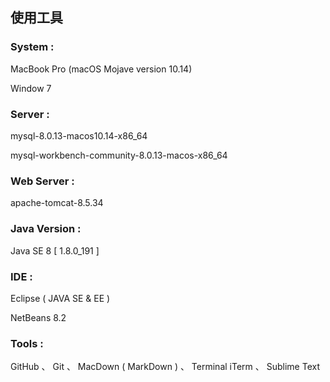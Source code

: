 ## 使用工具

<h3>System :</h3> 

MacBook Pro (macOS Mojave version 10.14)

Window 7

<h3>Server :</h3> 

mysql-8.0.13-macos10.14-x86_64

mysql-workbench-community-8.0.13-macos-x86_64

<h3>Web Server :</h3> 

apache-tomcat-8.5.34

<h3>Java Version :</h3>

Java SE 8 [ 1.8.0_191 ]

<h3>IDE :</h3>

Eclipse ( JAVA SE & EE )

NetBeans 8.2

<h3>Tools :</h3>

GitHub 、 Git 、 MacDown ( MarkDown ) 、 Terminal iTerm 、 Sublime Text